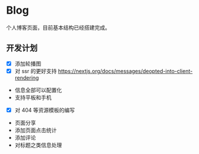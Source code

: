 # Blog

个人博客页面，目前基本结构已经搭建完成。

## 开发计划

- [x] 添加轮播图
- [x] 对 ssr 的更好支持 https://nextjs.org/docs/messages/deopted-into-client-rendering
- 信息全部可以配置化
- 支持平板和手机
- [x] 对 404 等资源模板的编写
- 页面分享
- 添加页面点击统计
- 添加评论
- 对标题之类信息处理
